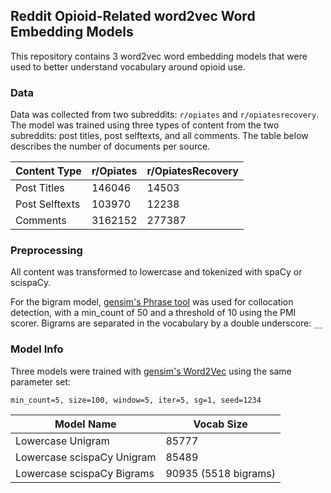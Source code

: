 ## Reddit Opioid-Related word2vec Word Embedding Models

This repository contains 3 word2vec word embedding models that were used to better understand vocabulary around opioid use. 

### Data

Data was collected from two subreddits: `r/opiates` and `r/opiatesrecovery`. The model was trained using three types of content from the two subreddits: post titles, post selftexts, and all comments. The table below describes the number of documents per source.

| Content Type   | r/Opiates | r/OpiatesRecovery |
| -------------- | --------- | ----------------- |
| Post Titles    | 146046    | 14503             |
| Post Selftexts | 103970    | 12238             |
| Comments       | 3162152   | 277387            |

### Preprocessing

All content was transformed to lowercase and tokenized with spaCy or scispaCy.

For the bigram model, [gensim's Phrase tool](https://radimrehurek.com/gensim_3.8.3/models/phrases.html) was used for collocation detection, with a min_count of 50 and a threshold of 10 using the PMI scorer. Bigrams are separated in the vocabulary by a double underscore: `__`

### Model Info

Three models were trained with [gensim's Word2Vec](https://radimrehurek.com/gensim_3.8.3/models/word2vec.html) using the same parameter set:

```min_count=5, size=100, window=5, iter=5, sg=1, seed=1234```

| Model Name                 | Vocab Size           |
| -------------------------- | -------------------- |
| Lowercase Unigram          | 85777                |
| Lowercase scispaCy Unigram | 85489                |
| Lowercase scispaCy Bigrams | 90935 (5518 bigrams) |
